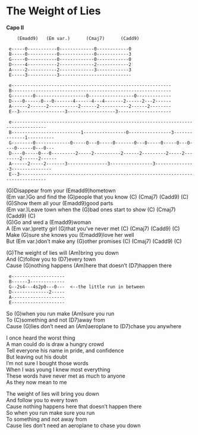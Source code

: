 # The Weight of Lies

**Capo II**  
  

``` 
    (Emadd9)   (Em var.)      (Cmaj7)      (Cadd9)
 
 e-----0-----------0-------------0------------0
 B-----0-----------0-------------0------------3
 G-----0-----------0-------------0------------0
 D-----4-----------2-------------2------------2
 A-----2-----------2-------------3------------3
 E-----3-----------3--------------------------- 
```

``` 
 e------------------------------------------------------------
 B------------------------------------------------------------
 G--------0-------------------0-----------------0-------------
 D----0------0---0-------4------4---4-------2------2---2------
 A------2------2-----------2------2-----------2------2--------
 E--3-----------------3------------------3--------------------
 
 e-----------------------------------------------------------------------------------
 B--------------------------1----------------0----------------3--------------1----------
 G--------0-------------0-----0---0-----0-------0---0-----0-----0---0----0------0---0---
 D----0-----0---0---------2-----2----------2------2---------2-----2--------2------2------
 A------2-----2-------3---------------3----------------3---------------3---------------
 E--3--------------------------------------------------------------------------------
```

(G)Disappear from your (Emadd9)hometown  
(Em var.)Go and find the (G)people that you know (C) (Cmaj7) (Cadd9)
(C)  
(G)Show them all your (Emadd9)good parts  
(Em var.)Leave town when the (G)bad ones start to show (C) (Cmaj7)
(Cadd9) (C)  
(G)Go and wed a (Emadd9)woman  
A (Em var.)pretty girl (G)that you’ve never met (C) (Cmaj7) (Cadd9)
(C)  
Make (G)sure she knows you (Emadd9)love her well  
But (Em var.)don’t make any (G)other promises (C) (Cmaj7) (Cadd9) (C)  
  
(G)The weight of lies will (Am)bring you down  
And (C)follow you to (D7)every town  
Cause (G)nothing happens (Am)here that doesn’t (D7)happen there  

``` 
 e--------------------
 B------3-------------
 G--2s4---4s2p0---0---  <--the little run in between
 D--------------2-----
 A--------------------
 E--------------------
```

So (G)when you run make (Am)sure you run  
To (C)something and not (D7)away from  
Cause (G)lies don’t need an (Am)aeroplane to (D7)chase you anywhere  
  
I once heard the worst thing  
A man could do is draw a hungry crowd  
Tell everyone his name in pride, and confidence  
But leaving out his doubt  
I’m not sure I bought those words  
When I was young I knew most everything  
These words have never met as much to anyone  
As they now mean to me  
  
The weight of lies will bring you down  
And follow you to every town  
Cause nothing happens here that doesn’t happen there  
So when you run make sure you run  
To something and not away from  
Cause lies don’t need an aeroplane to chase you down
